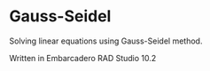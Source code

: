 # Gauss-Seidel
Solving linear equations using Gauss-Seidel method.

Written in Embarcadero RAD Studio 10.2
